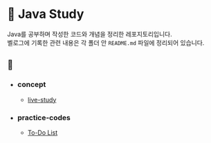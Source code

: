 # 📘 Java Study
Java를 공부하며 작성한 코드와 개념을 정리한 레포지토리입니다.  
벨로그에 기록한 관련 내용은 각 폴더 안 `README.md` 파일에 정리되어 있습니다.


## 📂
- ### concept
  - [live-study](https://github.com/MinjiSeo16/java-study/tree/main/concept/live-study)

- ### practice-codes
  - [To-Do List](https://github.com/MinjiSeo16/java-study/tree/main/practice-codes/To-Do%20List#to-do-list)
